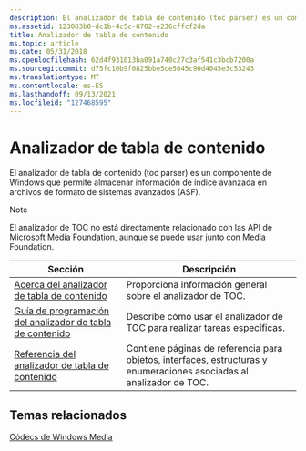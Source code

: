 ```yaml
---
description: El analizador de tabla de contenido (toc parser) es un componente de Windows que permite almacenar información de índice avanzada en archivos de formato de sistemas avanzados (ASF).
ms.assetid: 123083b0-dc1b-4c5c-8702-e236cffcf2da
title: Analizador de tabla de contenido
ms.topic: article
ms.date: 05/31/2018
ms.openlocfilehash: 62d4f931013ba091a740c27c3af541c3bcb7200a
ms.sourcegitcommit: d75fc10b9f0825bbe5ce5045c90d4045e3c53243
ms.translationtype: MT
ms.contentlocale: es-ES
ms.lasthandoff: 09/13/2021
ms.locfileid: "127468595"
---
```

# <a name="table-of-contents-parser"></a>Analizador de tabla de contenido

El analizador de tabla de contenido (toc parser) es un componente de Windows que permite almacenar información de índice avanzada en archivos de formato de sistemas avanzados (ASF).

> [!Note]  
> El analizador de TOC no está directamente relacionado con las API de Microsoft Media Foundation, aunque se puede usar junto con Media Foundation.

 



| Sección                                                                        | Descripción                                                                                                |
|--------------------------------------------------------------------------------|------------------------------------------------------------------------------------------------------------|
| [Acerca del analizador de tabla de contenido](about-toc-parser.md)                         | Proporciona información general sobre el analizador de TOC.                                                                     |
| [Guía de programación del analizador de tabla de contenido](toc-parser-programming-guide.md) | Describe cómo usar el analizador de TOC para realizar tareas específicas.                                             |
| [Referencia del analizador de tabla de contenido](toc-parser-reference.md)                 | Contiene páginas de referencia para objetos, interfaces, estructuras y enumeraciones asociadas al analizador de TOC. |



 

## <a name="related-topics"></a>Temas relacionados

<dl> <dt>

[Códecs de Windows Media](windows-media-codecs.md)
</dt> </dl>

 

 



